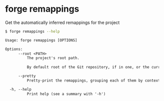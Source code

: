 # forge remappings

Get the automatically inferred remappings for the project

```bash
$ forge remappings --help
```

```txt
Usage: forge remappings [OPTIONS]

Options:
      --root <PATH>
          The project's root path.
          
          By default root of the Git repository, if in one, or the current working directory.

      --pretty
          Pretty-print the remappings, grouping each of them by context

  -h, --help
          Print help (see a summary with '-h')
```